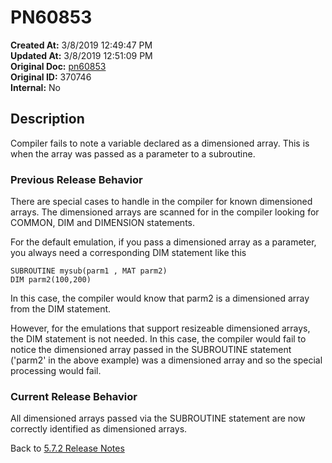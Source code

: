# PN60853

**Created At:** 3/8/2019 12:49:47 PM  
**Updated At:** 3/8/2019 12:51:09 PM  
**Original Doc:** [pn60853](https://docs.jbase.com/5-7-2-release-notes/pn60853)  
**Original ID:** 370746  
**Internal:** No  

## Description

Compiler fails to note a variable declared as a dimensioned array. This is when the array was passed as a parameter to a subroutine.

### Previous Release Behavior

There are special cases to handle in the compiler for known dimensioned arrays. The dimensioned arrays are scanned for in the compiler looking for COMMON, DIM and DIMENSION statements.

For the default emulation, if you pass a dimensioned array as a parameter, you always need a corresponding DIM statement like this

```
SUBROUTINE mysub(parm1 , MAT parm2)
DIM parm2(100,200)
```

In this case, the compiler would know that parm2 is a dimensioned array from the DIM statement.

However, for the emulations that support resizeable dimensioned arrays, the DIM statement is not needed. In this case, the compiler would fail to notice the dimensioned array passed in the SUBROUTINE statement ('parm2' in the above example) was a dimensioned array and so the special processing would fail.

### Current Release Behavior

All dimensioned arrays passed via the SUBROUTINE statement are now correctly identified as dimensioned arrays.

Back to [5.7.2 Release Notes](./../README.md)
